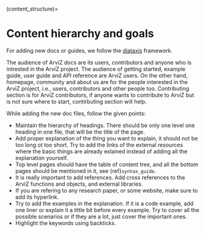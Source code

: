 (content_structure)=
# Content hierarchy and goals

For adding new docs or guides, we follow the [diataxis](https://diataxis.fr/) framework.

The audience of ArviZ docs are its users, contributors and anyone who is intrested in the ArviZ project.
The audience of getting started, example guide, user guide and API reference are ArviZ users. On the other hand, homepage, community and about us are for the people interested in the ArviZ project, i.e., users, contributors and other people too.
Contributing section is for ArviZ contributors, if anyone wants to contribute to ArviZ but is not sure where to start, contirbuting section will help.

While adding the new doc files, follow the given points:

* Maintain the hierarchy of headings. There should be only one level one heading in one file, that will be the title of the page.
* Add proper explanation of the thing you want to explain, it should not be too long ot too short. Try to add the links of the external resources where the basic things are already exlained instead of adding all the explanation yourself.
* Top level pages should have the table of content tree, and all the bottom pages should be mentioned in it, see {ref}`syntax_guide`.
* It is really important to add references. Add cross references to the ArviZ functions and objects, and external libraries.
* If you are refering to any research paper, or some website, make sure to add its hyperlink.
* Try to add the examples in the explanation. If it is a code example, add one liner or explain it a little bit before every example. Try to cover all the possible scenarios or if they are a lot, just cover the important ones.
* Highlight the keywords using backticks.


